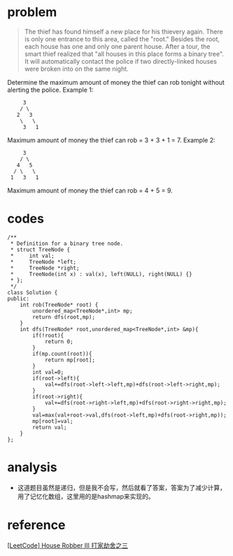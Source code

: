 # problem
>The thief has found himself a new place for his thievery again. There is only one entrance to this area, called the "root." Besides the root, each house has one and only one parent house. After a tour, the smart thief realized that "all houses in this place forms a binary tree". It will automatically contact the police if two directly-linked houses were broken into on the same night.

Determine the maximum amount of money the thief can rob tonight without alerting the police.
Example 1:
```
     3
    / \
   2   3
    \   \ 
     3   1
```
Maximum amount of money the thief can rob = 3 + 3 + 1 = 7.
Example 2:
```
     3
    / \
   4   5
  / \   \ 
 1   3   1
```
Maximum amount of money the thief can rob = 4 + 5 = 9.

# codes
```
/**
 * Definition for a binary tree node.
 * struct TreeNode {
 *     int val;
 *     TreeNode *left;
 *     TreeNode *right;
 *     TreeNode(int x) : val(x), left(NULL), right(NULL) {}
 * };
 */
class Solution {
public:
    int rob(TreeNode* root) {
        unordered_map<TreeNode*,int> mp;
        return dfs(root,mp);
    }
    int dfs(TreeNode* root,unordered_map<TreeNode*,int> &mp){
        if(!root){
            return 0;
        }
        if(mp.count(root)){
            return mp[root];
        }
        int val=0;
        if(root->left){
            val+=dfs(root->left->left,mp)+dfs(root->left->right,mp);
        }
        if(root->right){
            val+=dfs(root->right->left,mp)+dfs(root->right->right,mp);
        }
        val=max(val+root->val,dfs(root->left,mp)+dfs(root->right,mp));
        mp[root]=val;
        return val;
    }
};
```

# analysis
- 这道题目虽然是递归，但是我不会写，然后就看了答案，答案为了减少计算，用了记忆化数组，这里用的是hashmap来实现的。

# reference
[[LeetCode] House Robber III 打家劫舍之三][1]

[1]: https://www.cnblogs.com/grandyang/p/5275096.html
